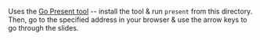 Uses the [Go Present tool](https://godoc.org/golang.org/x/tools/present) -- install the tool & run `present` from this directory. Then, go to the specified address in your browser & use the arrow keys to go through the slides.
